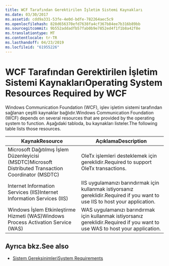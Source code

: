 ```yaml
---
title: WCF Tarafından Gerektirilen İşletim Sistemi Kaynakları
ms.date: 03/30/2017
ms.assetid: cdd9a331-53fe-4e0d-bdfe-782264aec5c9
ms.openlocfilehash: 828d656370efd7638fa4cf367b84ee7b316b89bb
ms.sourcegitcommit: 9b552addadfb57fab0b9e7852ed4f1f1b8a42f8e
ms.translationtype: MT
ms.contentlocale: tr-TR
ms.lasthandoff: 04/23/2019
ms.locfileid: "61955226"
---
```

# <a name="operating-system-resources-required-by-wcf"></a><span data-ttu-id="006d1-102">WCF Tarafından Gerektirilen İşletim Sistemi Kaynakları</span><span class="sxs-lookup"><span data-stu-id="006d1-102">Operating System Resources Required by WCF</span></span>
<span data-ttu-id="006d1-103">Windows Communication Foundation (WCF), işlev işletim sistemi tarafından sağlanan çeşitli kaynaklar bağlıdır.</span><span class="sxs-lookup"><span data-stu-id="006d1-103">Windows Communication Foundation (WCF) depends on several resources that are provided by the operating system to function.</span></span> <span data-ttu-id="006d1-104">Aşağıdaki tabloda, bu kaynakları listeler.</span><span class="sxs-lookup"><span data-stu-id="006d1-104">The following table lists those resources.</span></span>  
  
|<span data-ttu-id="006d1-105">Kaynak</span><span class="sxs-lookup"><span data-stu-id="006d1-105">Resource</span></span>|<span data-ttu-id="006d1-106">Açıklama</span><span class="sxs-lookup"><span data-stu-id="006d1-106">Description</span></span>|  
|--------------|-----------------|  
|<span data-ttu-id="006d1-107">Microsoft Dağıtılmış İşlem Düzenleyicisi (MSDTC)</span><span class="sxs-lookup"><span data-stu-id="006d1-107">Microsoft Distributed Transaction Coordinator (MSDTC)</span></span>|<span data-ttu-id="006d1-108">OleTx işlemleri desteklemek için gereklidir.</span><span class="sxs-lookup"><span data-stu-id="006d1-108">Required to support OleTx transactions.</span></span>|  
|<span data-ttu-id="006d1-109">Internet Information Services (IIS)</span><span class="sxs-lookup"><span data-stu-id="006d1-109">Internet Information Services (IIS)</span></span>|<span data-ttu-id="006d1-110">IIS uygulamanızı barındırmak için kullanmak istiyorsanız gereklidir.</span><span class="sxs-lookup"><span data-stu-id="006d1-110">Required if you want to use IIS to host your application.</span></span>|  
|<span data-ttu-id="006d1-111">Windows İşlem Etkinleştirme Hizmeti (WAS)</span><span class="sxs-lookup"><span data-stu-id="006d1-111">Windows Process Activation Service (WAS)</span></span>|<span data-ttu-id="006d1-112">WAS uygulamanızı barındırmak için kullanmak istiyorsanız gereklidir.</span><span class="sxs-lookup"><span data-stu-id="006d1-112">Required if you want to use WAS to host your application.</span></span>|  
  
## <a name="see-also"></a><span data-ttu-id="006d1-113">Ayrıca bkz.</span><span class="sxs-lookup"><span data-stu-id="006d1-113">See also</span></span>

- [<span data-ttu-id="006d1-114">Sistem Gereksinimleri</span><span class="sxs-lookup"><span data-stu-id="006d1-114">System Requirements</span></span>](../../../docs/framework/wcf/wcf-system-requirements.md)
